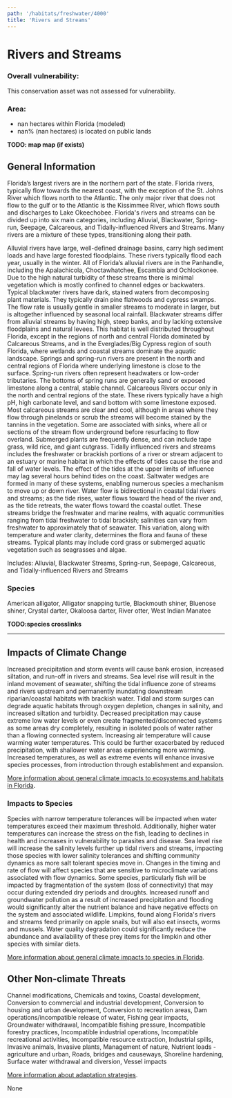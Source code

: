 ```yaml
---
path: '/habitats/freshwater/4000'
title: 'Rivers and Streams'
---
```


# Rivers and Streams

<div id="TopSection">



<div>

### Overall vulnerability:

This conservation asset was not assessed for vulnerability.

### Area:

-   nan hectares within Florida (modeled)
-   nan% (nan hectares) is located on public lands

</div>
</div>

**TODO: map map (if exists)**

## General Information

Florida’s largest rivers are in the northern part of the state.  Florida rivers, typically flow towards the nearest coast, with the exception of the St. Johns River which flows north to the Atlantic.  The only major river that does not flow to the gulf or to the Atlantic is the Kissimmee River, which flows south and discharges to Lake Okeechobee. Florida's rivers and streams can be divided up into six main categories, including Alluvial, Blackwater, Spring-run, Seepage, Calcareous, and Tidally-influenced Rivers and Streams.  Many rivers are a mixture of these types, transitioning along their path.

Alluvial rivers have large, well-defined drainage basins, carry high sediment loads and have large forested floodplains. These rivers typically flood each year, usually in the winter.  All of Florida’s alluvial rivers are in the Panhandle, including the Apalachicola, Choctawhatchee, Escambia and Ochlockonee.  Due to the high natural turbidity of these streams there is minimal vegetation which is mostly confined to channel edges or backwaters.  Typical blackwater rivers have dark, stained waters from decomposing plant materials. They typically drain pine flatwoods and cypress swamps.  The flow rate is usually gentle in smaller streams to moderate in larger, but is altogether influenced by seasonal local rainfall. Blackwater streams differ from alluvial streams by having high, steep banks, and by lacking extensive floodplains and natural levees. This habitat is well distributed throughout Florida, except in the regions of north and central Florida dominated by Calcareous Streams, and in the Everglades/Big Cypress region of south Florida, where wetlands and coastal streams dominate the aquatic landscape. Springs and spring-run rivers are present in the north and central regions of Florida where underlying limestone is close to the surface. Spring-run rivers often represent headwaters or low-order tributaries.  The bottoms of spring runs are generally sand or exposed limestone along a central, stable channel.  Calcareous Rivers occur only in the north and central regions of the state.  These rivers typically have a high pH, high carbonate level, and sand bottom with some limestone exposed. Most calcareous streams are clear and cool, although in areas where they flow through pinelands or scrub the streams will become stained by the tannins in the vegetation. Some are associated with sinks, where all or sections of the stream flow underground before resurfacing to flow overland.  Submerged plants are frequently dense, and can include tape grass, wild rice, and giant cutgrass.  Tidally influenced rivers and streams includes the freshwater or brackish portions of a river or stream adjacent to an estuary or marine habitat in which the effects of tides cause the rise and fall of water levels. The effect of the tides at the upper limits of influence may lag several hours behind tides on the coast.  Saltwater wedges are formed in many of these systems, enabling numerous species a mechanism to move up or down river. Water flow is bidirectional in coastal tidal rivers and streams; as the tide rises, water flows toward the head of the river and, as the tide retreats, the water flows toward the coastal outlet. These streams bridge the freshwater and marine realms, with aquatic communities ranging from tidal freshwater to tidal brackish; salinities can vary from freshwater to approximately that of seawater. This variation, along with temperature and water clarity, determines the flora and fauna of these streams. Typical plants may include cord grass or submerged aquatic vegetation such as seagrasses and algae.

Includes:  Alluvial, Blackwater Streams, Spring-run, Seepage, Calcareous, and Tidally-influenced Rivers and Streams



### Species

American alligator, Alligator snapping turtle, Blackmouth shiner, Bluenose shiner, Crystal darter, Okaloosa darter, River otter, West Indian Manatee

**TODO:species crosslinks**

<hr />

## Impacts of Climate Change

Increased precipitation and storm events will cause bank erosion, increased siltation, and run-off in rivers and streams.  Sea level rise will result in the inland movement of seawater, shifting the tidal influence zone of streams and rivers upstream and permanently inundating downstream riparian/coastal habitats with brackish water. Tidal and storm surges can degrade aquatic habitats through oxygen depletion, changes in salinity, and increased siltation and turbidity.  Decreased precipitation may cause extreme low water levels or even create fragmented/disconnected systems as some areas dry completely, resulting in isolated pools of water rather than a flowing connected system.  Increasing air temperature will cause warming water temperatures.  This could be further exacerbated by reduced precipitation, with shallower water areas experiencing more warming.  Increased temperatures, as well as extreme events  will enhance invasive species processes, from introduction through establishment and expansion.



[More information about general climate impacts to ecosystems and habitats in Florida](/impacts/habitats).

### Impacts to Species

Species with narrow temperature tolerances will be impacted when water temperatures exceed their maximum threshold.  Additionally, higher water temperatures can increase the stress on the fish, leading to declines in health and increases in vulnerability to parasites and disease.  Sea level rise will increase the salinity levels further up tidal rivers and streams, impacting those species with lower salinity tolerances and shifting community dynamics as more salt tolerant species move in.  Changes in the timing and rate of flow will affect species that are sensitive to microclimate variations associated with flow dynamics.   Some species, particularly fish will be impacted by fragmentation of the system (loss of connectivity) that may occur during extended dry periods and droughts.   Increased runoff and groundwater pollution as a result of increased precipitation and flooding would significantly alter the nutrient balance and have negative effects on the system and associated wildlife.  Limpkins, found along Florida's rivers and streams feed primarily on apple snails, but will also eat insects, worms and mussels.  Water quality degradation could significantly reduce the abundance and availability of these prey items for the limpkin and other species with similar diets.

[More information about general climate impacts to species in Florida](/impacts/species).

## Other Non-climate Threats

Channel modifications, Chemicals and toxins, Coastal development, Conversion to commercial and industrial development, Conversion to housing and urban development, Conversion to recreation areas, Dam operations/incompatible release of water, Fishing gear impacts, Groundwater withdrawal, Incompatible fishing pressure, Incompatible forestry practices, Incompatible industrial operations, Incompatible recreational activities, Incompatible resource extraction, Industrial spills, Invasive animals, Invasive plants,  Management of nature, Nutrient loads - agriculture and urban, Roads, bridges and causeways, Shoreline hardening, Surface water withdrawal and diversion, Vessel impacts

[More information about adaptation strategies](/strategies).

None

